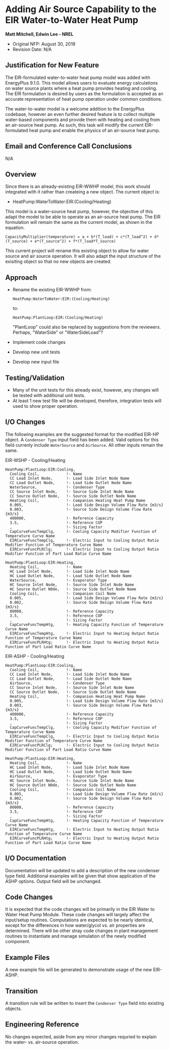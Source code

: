 # Adding Air Source Capability to the EIR Water-to-Water Heat Pump

**Matt Mitchell, Edwin Lee - NREL**

- Original NFP: August 30, 2019
- Revision Date: N/A

## Justification for New Feature

The EIR-formulated water-to-water heat pump model was added with EnergyPlus 9.1.0. This model allows users to evaluate energy calculations on water source plants where a heat pump provides heating and cooling. The EIR formulation is desired by users as the formulation is accepted as an accurate representation of heat pump operation under common conditions.

The water-to-water model is a welcome addition to the EnergyPlus codebase, however an even further desired feature is to collect multiple water-based components and provide them with heating and cooling from an air-source heat pump. As such, this task will modify the current EIR-formulated heat pump and enable the physics of an air-source heat pump.

## Email and Conference Call Conclusions

N/A

## Overview

Since there is an already-existing EIR-WWHP model, this work should integrated with it rather than createing a new object. The current object is:

- HeatPump:WaterToWater:EIR:(Cooling/Heating)

This model is a water-source heat pump, however, the objective of this adapt the model to be able to operate as an air-source heat pump. The EIR formulation will remain the same as the current model, as shown in the equation.

```CapacityMultiplier(temperature) = a + b*(T_load) + c*(T_load^2) + d*(T_source) + e*(T_source^2) + f*(T_load*T_source)```

This current project will rename this existing object to allow for water source and air source operation. It will also adapt the input structure of the exisiting object so that no new objects are created.

## Approach

- Rename the existing EIR-WWHP from:

  ```HeatPump:WaterToWater:EIR:(Cooling/Heating)```

  to:

  ```HeatPump:PlantLoop:EIR:(Cooling/Heating)```

  "PlantLoop" could also be replaced by suggestions from the reviewers. Perhaps, "WaterSide" or "WaterSideLoad"? 

- Implement code changes

- Develop new unit tests

- Develop new input file

## Testing/Validation

- Many of the unit tests for this already exist, however, any changes will be tested with additional unit tests.
- At least 1 new test file will be developed, therefore, integration tests will used to show proper operation.

## I/O Changes

The following examples are the suggested format for the modified EIR-HP object. A ```Condenser Type``` input field has been added. Valid options for this field currenly include ```WaterSource``` and ```AirSource```. All other inputs remain the same.

EIR-WSHP - Cooling/Heating

```
HeatPump:PlantLoop:EIR:Cooling,
  Cooling Coil,            !- Name
  CC Load Inlet Node,      !- Load Side Inlet Node Name
  CC Load Outlet Node,     !- Load Side Outlet Node Name
  WaterSource,             !- Condenser Type
  CC Source Inlet Node,    !- Source Side Inlet Node Name
  CC Source Outlet Node,   !- Source Side Outlet Node Name
  Heating Coil,            !- Companion Heating Heat Pump Name
  0.005,                   !- Load Side Design Volume Flow Rate {m3/s}
  0.003,                   !- Source Side Design Volume Flow Rate {m3/s}
  400000,                  !- Reference Capacity
  3.5,                     !- Reference COP
  ,                        !- Sizing Factor
  CapCurveFuncTempClg,     !- Cooling Capacity Modifier Function of Temperature Curve Name
  EIRCurveFuncTempClg,     !- Electric Input to Cooling Output Ratio Modifier Function of Temperature Curve Name
  EIRCurveFuncPLRClg;      !- Electric Input to Cooling Output Ratio Modifier Function of Part Load Ratio Curve Name
```

```
HeatPump:PlantLoop:EIR:Heating,
  Heating Coil,            !- Name
  HC Load Inlet Node,      !- Load Side Inlet Node Name
  HC Load Outlet Node,     !- Load Side Outlet Node Name
  WaterSource,             !- Evaporator Type
  HC Source Inlet Node,    !- Source Side Inlet Node Name
  HC Source Outlet N0de,   !- Source Side Outlet Node Name
  Cooling Coil,            !- Companion Coil Name
  0.005,                   !- Load Side Design Volume Flow Rate {m3/s}
  0.002,                   !- Source Side Design Volume Flow Rate {m3/s}
  80000,                   !- Reference Capacity
  3.5,                     !- Reference COP
  ,                        !- Sizing Factor
  CapCurveFuncTempHtg,     !- Heating Capacity Function of Temperature Curve Name
  EIRCurveFuncTempHtg,     !- Electric Input to Heating Output Ratio Function of Temperature Curve Name
  EIRCurveFuncPLRHtg;      !- Electric Input to Heating Output Ratio Function of Part Load Ratio Curve Name
```



EIR-ASHP - Cooling/Heating

```
HeatPump:PlantLoop:EIR:Cooling,
  Cooling Coil,            !- Name
  CC Load Inlet Node,      !- Load Side Inlet Node Name
  CC Load Outlet Node,     !- Load Side Outlet Node Name
  AirSource,               !- Condenser Type
  CC Source Inlet Node,    !- Source Side Inlet Node Name
  CC Source Outlet Node,   !- Source Side Outlet Node Name
  Heating Coil,            !- Companion Heating Heat Pump Name
  0.005,                   !- Load Side Design Volume Flow Rate {m3/s}
  0.003,                   !- Source Side Design Volume Flow Rate {m3/s}
  400000,                  !- Reference Capacity
  3.5,                     !- Reference COP
  ,                        !- Sizing Factor
  CapCurveFuncTempClg,     !- Cooling Capacity Modifier Function of Temperature Curve Name
  EIRCurveFuncTempClg,     !- Electric Input to Cooling Output Ratio Modifier Function of Temperature Curve Name
  EIRCurveFuncPLRClg;      !- Electric Input to Cooling Output Ratio Modifier Function of Part Load Ratio Curve Name
```

```
HeatPump:PlantLoop:EIR:Heating,
  Heating Coil,            !- Name
  HC Load Inlet Node,      !- Load Side Inlet Node Name
  HC Load Outlet Node,     !- Load Side Outlet Node Name
  AirSource,               !- Evaporator Type
  HC Source Inlet Node,    !- Source Side Inlet Node Name
  HC Source Outlet N0de,   !- Source Side Outlet Node Name
  Cooling Coil,            !- Companion Coil Name
  0.005,                   !- Load Side Design Volume Flow Rate {m3/s}
  0.002,                   !- Source Side Design Volume Flow Rate {m3/s}
  80000,                   !- Reference Capacity
  3.5,                     !- Reference COP
  ,                        !- Sizing Factor
  CapCurveFuncTempHtg,     !- Heating Capacity Function of Temperature Curve Name
  EIRCurveFuncTempHtg,     !- Electric Input to Heating Output Ratio Function of Temperature Curve Name
  EIRCurveFuncPLRHtg;      !- Electric Input to Heating Output Ratio Function of Part Load Ratio Curve Name
```



## I/O Documentation

Documentation will be updated to add a description of the new condenser type field. Additional examples will be given that show application of the ASHP options. Output field will be unchanged.

## Code Changes

It is expected that the code changes will be primarily in the EIR Water to Water Heat Pump Module. These code changes will largely affect the input/setup routines. Computations are expected to be nearly identical, except for the differences in how water/glycol vs. air properties are determined.
There will be other stray code changes in plant management routines to instantiate and manage simulation of the newly modified component.

## Example Files

A new example file will be generated to demonstrate usage of the new EIR-ASHP.

## Transition

A transition rule will be written to insert the ```Condenser Type``` field into existing objects.

## Engineering Reference

No changes expected, aside from any minor changes requried to explain the water- vs. air-source operation.



